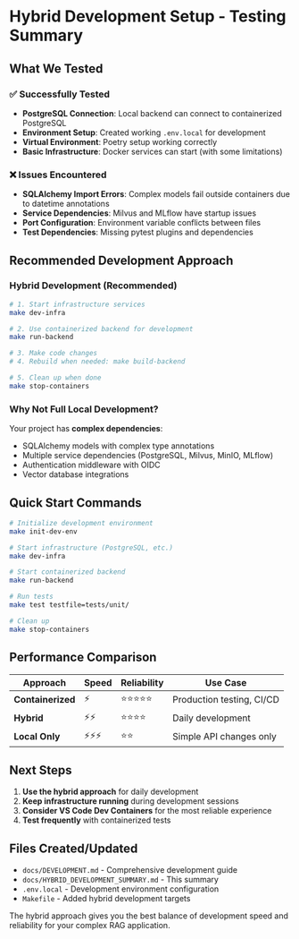 # Hybrid Development Setup - Testing Summary

## What We Tested

### ✅ **Successfully Tested**
- **PostgreSQL Connection**: Local backend can connect to containerized PostgreSQL
- **Environment Setup**: Created working `.env.local` for development
- **Virtual Environment**: Poetry setup working correctly
- **Basic Infrastructure**: Docker services can start (with some limitations)

### ❌ **Issues Encountered**
- **SQLAlchemy Import Errors**: Complex models fail outside containers due to datetime annotations
- **Service Dependencies**: Milvus and MLflow have startup issues
- **Port Configuration**: Environment variable conflicts between files
- **Test Dependencies**: Missing pytest plugins and dependencies

## Recommended Development Approach

### **Hybrid Development (Recommended)**
```bash
# 1. Start infrastructure services
make dev-infra

# 2. Use containerized backend for development
make run-backend

# 3. Make code changes
# 4. Rebuild when needed: make build-backend

# 5. Clean up when done
make stop-containers
```

### **Why Not Full Local Development?**
Your project has **complex dependencies**:
- SQLAlchemy models with complex type annotations
- Multiple service dependencies (PostgreSQL, Milvus, MinIO, MLflow)
- Authentication middleware with OIDC
- Vector database integrations

## Quick Start Commands

```bash
# Initialize development environment
make init-dev-env

# Start infrastructure (PostgreSQL, etc.)
make dev-infra

# Start containerized backend
make run-backend

# Run tests
make test testfile=tests/unit/

# Clean up
make stop-containers
```

## Performance Comparison

| Approach | Speed | Reliability | Use Case |
|----------|-------|-------------|----------|
| **Containerized** | ⚡ | ⭐⭐⭐⭐⭐ | Production testing, CI/CD |
| **Hybrid** | ⚡⚡ | ⭐⭐⭐⭐ | Daily development |
| **Local Only** | ⚡⚡⚡ | ⭐⭐ | Simple API changes only |

## Next Steps

1. **Use the hybrid approach** for daily development
2. **Keep infrastructure running** during development sessions
3. **Consider VS Code Dev Containers** for the most reliable experience
4. **Test frequently** with containerized tests

## Files Created/Updated

- `docs/DEVELOPMENT.md` - Comprehensive development guide
- `docs/HYBRID_DEVELOPMENT_SUMMARY.md` - This summary
- `.env.local` - Development environment configuration
- `Makefile` - Added hybrid development targets

The hybrid approach gives you the best balance of development speed and reliability for your complex RAG application.
